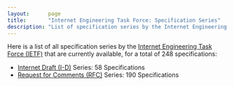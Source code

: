 ```yaml
---
layout:      page
title:       "Internet Engineering Task Force: Specification Series"
description: "List of specification series by the Internet Engineering Task Force (IETF/)"
---
```


Here is a list of all specification series by the [Internet Engineering Task Force (IETF)](http://www.ietf.org/) that are currently available, for a total of 248 specifications:

  * [Internet Draft (I-D)](I-D/) Series: 58 Specifications
  * [Request for Comments (RFC)](RFC/) Series: 190 Specifications
